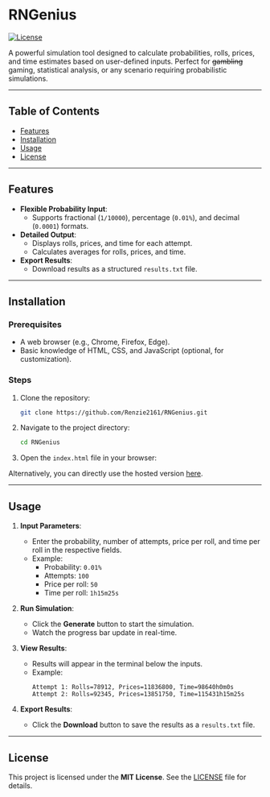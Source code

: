 # RNGenius

[![License](https://img.shields.io/badge/license-MIT-blue.svg)](LICENSE)

A powerful simulation tool designed to calculate probabilities, rolls, prices, and time estimates based on user-defined inputs. Perfect for ~~gambling~~ gaming, statistical analysis, or any scenario requiring probabilistic simulations.

---

## Table of Contents

- [Features](#features)
- [Installation](#installation)
- [Usage](#usage)
- [License](#license)

---

## Features

- **Flexible Probability Input**:
  - Supports fractional (`1/10000`), percentage (`0.01%`), and decimal (`0.0001`) formats.
- **Detailed Output**:
  - Displays rolls, prices, and time for each attempt.
  - Calculates averages for rolls, prices, and time.
- **Export Results**:
  - Download results as a structured `results.txt` file.

---

## Installation

### Prerequisites

- A web browser (e.g., Chrome, Firefox, Edge).
- Basic knowledge of HTML, CSS, and JavaScript (optional, for customization).

### Steps

1. Clone the repository:
   ```bash
   git clone https://github.com/Renzie2161/RNGenius.git
   ```
2. Navigate to the project directory:
   ```bash
   cd RNGenius
   ```
3. Open the `index.html` file in your browser:

Alternatively, you can directly use the hosted version [here](https://renzie2161.github.io/RNGenius/).

---

## Usage

1. **Input Parameters**:

   - Enter the probability, number of attempts, price per roll, and time per roll in the respective fields.
   - Example:
     - Probability: `0.01%`
     - Attempts: `100`
     - Price per roll: `50`
     - Time per roll: `1h15m25s`

2. **Run Simulation**:

   - Click the **Generate** button to start the simulation.
   - Watch the progress bar update in real-time.

3. **View Results**:

   - Results will appear in the terminal below the inputs.
   - Example:
     ```
     Attempt 1: Rolls=78912, Prices=11836800, Time=98640h0m0s
     Attempt 2: Rolls=92345, Prices=13851750, Time=115431h15m25s
     ```

4. **Export Results**:
   - Click the **Download** button to save the results as a `results.txt` file.

---

## License

This project is licensed under the **MIT License**. See the [LICENSE](LICENSE) file for details.
